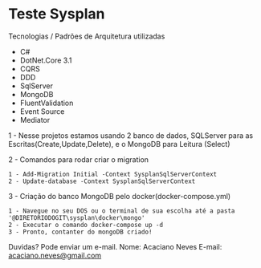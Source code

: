 # Teste Sysplan

Tecnologias / Padrões de Arquitetura utilizadas

* C#
* DotNet.Core 3.1
* CQRS
* DDD
* SqlServer
* MongoDB
* FluentValidation
* Event Source
* Mediator

1 - Nesse projetos estamos usando 2 banco de dados, SQLServer para as Escritas(Create,Update,Delete), e o MongoDB para Leitura (Select)

2 - Comandos para rodar criar o migration

	1 - Add-Migration Initial -Context SysplanSqlServerContext
    2 - Update-database -Context SysplanSqlServerContext

3 - Criação do banco MongoDB pelo docker(docker-compose.yml)

	1 - Navegue no seu DOS ou o terminal de sua escolha até a pasta '@DIRETORIODOGIT\sysplan\docker\mongo' 
	2 - Executar o comando docker-compose up -d
	3 - Pronto, contanter do mongoDB criado!

Duvidas? Pode enviar um e-mail. 
Nome: Acaciano Neves
E-mail: acaciano.neves@gmail.com
